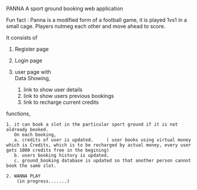 PANNA
A sport ground booking web application

Fun fact : Panna is a modified form of a football game, it is played 1vs1 in a small cage. 
Players nutmeg each other and move ahead to score.

It consists of
1. Register page

2. Login page

3. user page with  
Data Showing,

    1. link to show user details
    2. link to show users previous bookings
    3. link to recharge current credits
   
functions,
    
    1. it can book a slot in the particular sport ground if it is not aldready booked.
       On each booking,
       a. credits of user is updated.     ( user books using virtual money which is Credits, which is to be recharged by actual money, every user gets 1000 credits free in the begining)
       b. users booking history is updated.
       c. ground_booking database is updated so that another person cannot book the same slot.
     
    2. WANNA PLAY 
        (in progress.......)
